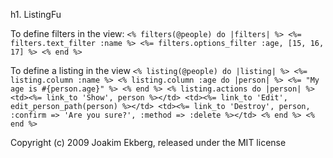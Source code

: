 h1. ListingFu

To define filters in the view:
`<% filters(@people) do |filters| %>
  <%= filters.text_filter :name %>
  <%= filters.options_filter :age, [15, 16, 17] %>
<% end %>`
  
To define a listing in the view
`<% listing(@people) do |listing| %>
  <%= listing.column :name %>
  <% listing.column :age do |person| %>
    <%= "My age is #{person.age}" %>
  <% end %>
  <% listing.actions do |person| %>
    <td><%= link_to 'Show', person %></td>
    <td><%= link_to 'Edit', edit_person_path(person) %></td>
    <td><%= link_to 'Destroy', person, :confirm => 'Are you sure?', :method => :delete %></td>
  <% end %>
<% end %>`
  
Copyright (c) 2009 Joakim Ekberg, released under the MIT license
